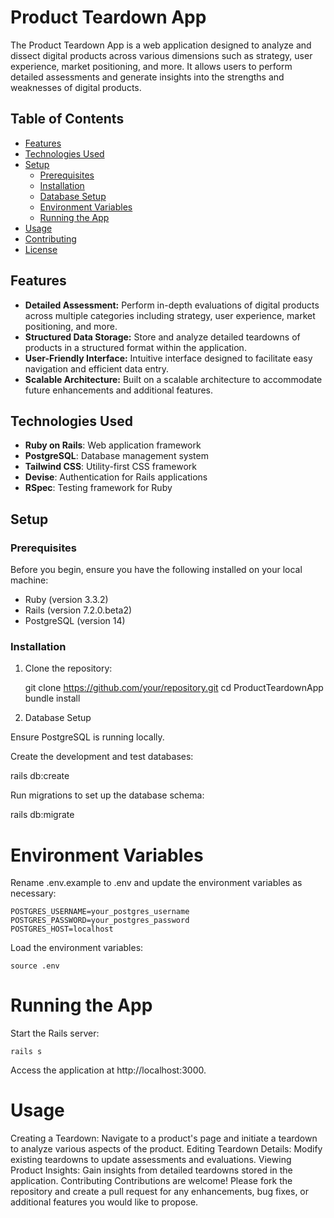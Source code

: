 # Product Teardown App

The Product Teardown App is a web application designed to analyze and dissect digital products across various dimensions such as strategy, user experience, market positioning, and more. It allows users to perform detailed assessments and generate insights into the strengths and weaknesses of digital products.

## Table of Contents

- [Features](#features)
- [Technologies Used](#technologies-used)
- [Setup](#setup)
  - [Prerequisites](#prerequisites)
  - [Installation](#installation)
  - [Database Setup](#database-setup)
  - [Environment Variables](#environment-variables)
  - [Running the App](#running-the-app)
- [Usage](#usage)
- [Contributing](#contributing)
- [License](#license)

## Features

- **Detailed Assessment:** Perform in-depth evaluations of digital products across multiple categories including strategy, user experience, market positioning, and more.
- **Structured Data Storage:** Store and analyze detailed teardowns of products in a structured format within the application.
- **User-Friendly Interface:** Intuitive interface designed to facilitate easy navigation and efficient data entry.
- **Scalable Architecture:** Built on a scalable architecture to accommodate future enhancements and additional features.

## Technologies Used

- **Ruby on Rails**: Web application framework
- **PostgreSQL**: Database management system
- **Tailwind CSS**: Utility-first CSS framework
- **Devise**: Authentication for Rails applications
- **RSpec**: Testing framework for Ruby

## Setup

### Prerequisites

Before you begin, ensure you have the following installed on your local machine:

- Ruby (version 3.3.2)
- Rails (version 7.2.0.beta2)
- PostgreSQL (version 14)

### Installation

1. Clone the repository:
   
   git clone https://github.com/your/repository.git
   cd ProductTeardownApp
   bundle install

2. Database Setup

Ensure PostgreSQL is running locally.

Create the development and test databases:

rails db:create


Run migrations to set up the database schema:

rails db:migrate


# Environment Variables
Rename .env.example to .env and update the environment variables as necessary:

```
POSTGRES_USERNAME=your_postgres_username
POSTGRES_PASSWORD=your_postgres_password
POSTGRES_HOST=localhost
```

Load the environment variables:

```
source .env
```

# Running the App
Start the Rails server:

```
rails s
```
Access the application at http://localhost:3000.

# Usage
Creating a Teardown: Navigate to a product's page and initiate a teardown to analyze various aspects of the product.
Editing Teardown Details: Modify existing teardowns to update assessments and evaluations.
Viewing Product Insights: Gain insights from detailed teardowns stored in the application.
Contributing
Contributions are welcome! Please fork the repository and create a pull request for any enhancements, bug fixes, or additional features you would like to propose.


